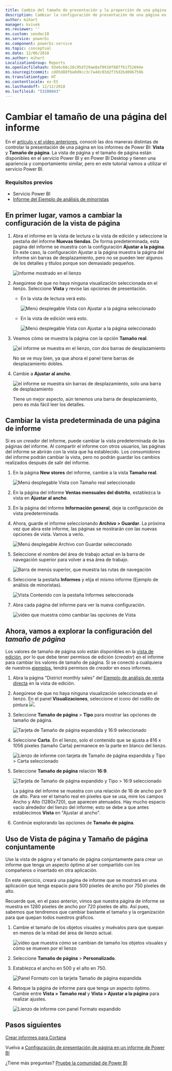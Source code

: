 ```yaml
---
title: Cambio del tamaño de presentación y la proporción de una página de informe
description: Cambiar la configuración de presentación de una página en un informe de Power BI
author: mihart
manager: kvivek
ms.reviewer: ''
ms.custom: seodec18
ms.service: powerbi
ms.component: powerbi-service
ms.topic: conceptual
ms.date: 12/06/2018
ms.author: mihart
LocalizationGroup: Reports
ms.openlocfilehash: 93e6c66c28c95d729ae0af0910f887f61f52694e
ms.sourcegitcommit: cd85d88fba0d9cc3c7a4dc03d2f35d2bd096759b
ms.translationtype: HT
ms.contentlocale: es-ES
ms.lasthandoff: 12/12/2018
ms.locfileid: "53280843"
---
```

# <a name="change-the-size-of-a-report-page"></a>Cambiar el tamaño de una página del informe
En el [artículo y el vídeo anteriores](../power-bi-report-display-settings.md), conoció las dos maneras distintas de controlar la presentación de una página en los informes de Power BI: **Vista** y **Tamaño de página**. La vista de página y el tamaño de página están disponibles en el servicio Power BI y en Power BI Desktop y tienen una apariencia y comportamiento similar, pero en este tutorial vamos a utilizar el servicio Power BI.

### <a name="prerequisites"></a>Requisitos previos
- Servicio Power BI   
- [Informe del Ejemplo de análisis de minoristas](../sample-retail-analysis.md)

## <a name="first-lets-change-the-page-view-setting"></a>En primer lugar, vamos a cambiar la configuración de la vista de página

1. Abra el informe en la vista de lectura o la vista de edición y seleccione la pestaña del informe **Nuevas tiendas**. De forma predeterminada, esta página del informe se muestra con la configuración **Ajustar a la página**.  En este caso, la configuración Ajustar a la página muestra la página del informe sin barras de desplazamiento, pero no se pueden leer algunos de los detalles y títulos porque son demasiado pequeños.

   ![informe mostrado en el lienzo](media/end-user-report-view/pbi_fit_to_page.png)
2. Asegúrese de que no haya ninguna visualización seleccionada en el lienzo. Seleccione **Vista** y revise las opciones de presentación.

   * En la vista de lectura verá esto.

     ![Menú desplegable Vista con Ajustar a la página seleccionado](media/end-user-report-view/power-bi-page-view-menu-new.png)
   * En la vista de edición verá esto.

     ![Menú desplegable Vista con Ajustar a la página seleccionado](media/end-user-report-view/power-bi-view-editing-view.png)

3. Veamos cómo se muestra la página con la opción **Tamaño real**.

   ![el informe se muestra en el lienzo, con dos barras de desplazamiento](media/end-user-report-view/power-bi-actal-size2.png)

   No se ve muy bien, ya que ahora el panel tiene barras de desplazamiento dobles.
4. Cambie a **Ajustar al ancho**.

   ![el informe se muestra sin barras de desplazamiento, solo una barra de desplazamiento](media/end-user-report-view/pbi_fit_to_width.png)

   Tiene un mejor aspecto, aún tenemos una barra de desplazamiento, pero es más fácil leer los detalles.

## <a name="change-the-default-view-for-a-report-page"></a>Cambiar la vista predeterminada de una página de informe
Si es un *creador* del informe, puede cambiar la vista predeterminada de las páginas del informe. Al compartir el informe con otros usuarios, las páginas del informe se abrirán con la vista que ha establecido. Los *consumidores* del informe podrán cambiar la vista, pero no podrán guardar los cambios realizados después de salir del informe.

1. En la página **New stores** del informe, cambie a la vista **Tamaño real**.

   ![Menú desplegable Vista con Tamaño real seleccionado](media/end-user-report-view/power-bi-actual-size.png)

2. En la página del informe **Ventas mensuales del distrito**, establezca la vista en **Ajustar al ancho**.

3. En la página del informe **Información general**, deje la configuración de vista predeterminada.

4. Ahora, guarde el informe seleccionando **Archivo > Guardar**. La próxima vez que abra este informe, las páginas se mostrarán con las nuevas opciones de vista. Vamos a verlo.

   ![Menú desplegable Archivo con Guardar seleccionado](media/end-user-report-view/power-bi-save.png)
3. Seleccione el nombre del área de trabajo actual en la barra de navegación superior para volver a esa área de trabajo.  

   ![Barra de menús superior, que muestra las rutas de navegación](media/end-user-report-view/power-bi-my-workspace.png)
4. Seleccione la pestaña **Informes** y elija el mismo informe (Ejemplo de análisis de minoristas).

    ![Vista Contenido con la pestaña Informes seleccionada](media/end-user-report-view/power-bi-new-report2.png)
5. Abra cada página del informe para ver la nueva configuración.

   ![vídeo que muestra cómo cambiar las opciones de Vista](media/end-user-report-view/power-bi-page-view.gif)

## <a name="now-lets-explore-the-page-size-setting"></a>Ahora, vamos a explorar la configuración del *tamaño de página*
Los valores de tamaño de página solo están disponibles en la [vista de edición](../service-interact-with-a-report-in-editing-view.md), por lo que debe tener permisos de edición (*creador*) en el informe para cambiar los valores de tamaño de página. Si se conectó a cualquiera de nuestros [ejemplos](../sample-datasets.md), tendrá permisos de *creador* en esos informes.

1. Abra la página "District monthly sales" del [Ejemplo de análisis de venta directa](../sample-retail-analysis.md) en la vista de edición.
2. Asegúrese de que no haya ninguna visualización seleccionada en el lienzo.  En el panel **Visualizaciones**, seleccione el icono del rodillo de pintura ![](media/end-user-report-view/power-bi-paintroller.png).
3. Seleccione **Tamaño de página** &gt; **Tipo** para mostrar las opciones de tamaño de página.

   ![Tarjeta de Tamaño de página expandida y 16:9 seleccionado](media/end-user-report-view/power-bi-page-size-menu-new.png)
4. Seleccione **Carta**.  En el lienzo, solo el contenido que se ajusta a 816 x 1056 píxeles (tamaño Carta) permanece en la parte en blanco del lienzo.

   ![Lienzo de informe con tarjeta de Tamaño de página expandida y Tipo > Carta seleccionado](media/end-user-report-view/power-bi-letter-new.png)
5. Seleccione **Tamaño de página** relación **16:9**.

   ![Tarjeta de Tamaño de página expandido y Tipo > 16:9 seleccionado](media/end-user-report-view/power-bi-16-to-9-new.png)

   La página del informe se muestra con una relación de 16 de ancho por 9 de alto. Para ver el tamaño real en píxeles que se usa, mire los campos Ancho y Alto (1280x720), que aparecen atenuados. Hay mucho espacio vacío alrededor del lienzo del informe; esto se debe a que antes establecimos **Vista** en "Ajustar al ancho".
7. Continúe explorando las opciones de **Tamaño de página**.

## <a name="use-page-view-and-page-size-together"></a>Uso de Vista de página y Tamaño de página conjuntamente
Use la vista de página y el tamaño de página conjuntamente para crear un informe que tenga un aspecto óptimo al ser compartido con los compañeros o insertado en otra aplicación.

En este ejercicio, creará una página de informe que se mostrará en una aplicación que tenga espacio para 500 píxeles de ancho por 750 píxeles de alto.

Recuerde que, en el paso anterior, vimos que nuestra página de informe se muestra en 1280 píxeles de ancho por 720 píxeles de alto. Así pues, sabemos que tendremos que cambiar bastante el tamaño y la organización para que quepan todos nuestros gráficos.

1. Cambie el tamaño de los objetos visuales y muévalos para que quepan en menos de la mitad del área de lienzo actual.

    ![vídeo que muestra cómo se cambian de tamaño los objetos visuales y cómo se mueven por el lienzo](media/end-user-report-view/power-bi-custom-view.gif)
2. Seleccione **Tamaño de página** &gt; **Personalizado**.
3. Establezca el ancho en 500 y el alto en 750.

    ![Panel Formato con la tarjeta Tamaño de página expandida](media/end-user-report-view/power-bi-custom-new.png)
4. Retoque la página de informe para que tenga un aspecto óptimo. Cambie entre **Vista > Tamaño real** y **Vista > Ajustar a la página** para realizar ajustes.

    ![Lienzo de informe con panel Formato expandido](media/end-user-report-view/power-bi-final-new.png)

## <a name="next-steps"></a>Pasos siguientes
[Crear informes para Cortana](../service-cortana-answer-cards.md)

Vuelva a [Configuración de presentación de página en un informe de Power BI](../power-bi-report-display-settings.md)

¿Tiene más preguntas? [Pruebe la comunidad de Power BI](http://community.powerbi.com/)
